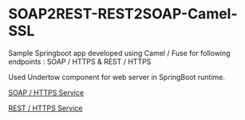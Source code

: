 # SOAP2REST-REST2SOAP-Camel-SSL
Sample Springboot app developed using Camel / Fuse for following endpoints : SOAP / HTTPS &amp; REST / HTTPS 

Used Undertow component for web server in SpringBoot runtime.

[SOAP / HTTPS Service](https://github.com/svalluru/SOAP2REST-REST2SOAP-Camel-SSL/blob/main/ws-usc-soap/src/main/java/org/example/soap/CamelSOAPRouteConfiguration.java)

[REST / HTTPS Service](https://github.com/svalluru/SOAP2REST-REST2SOAP-Camel-SSL/blob/main/ws-usc-soap/src/main/java/org/example/soap/CamelRESTRouteConfiguration.java)
